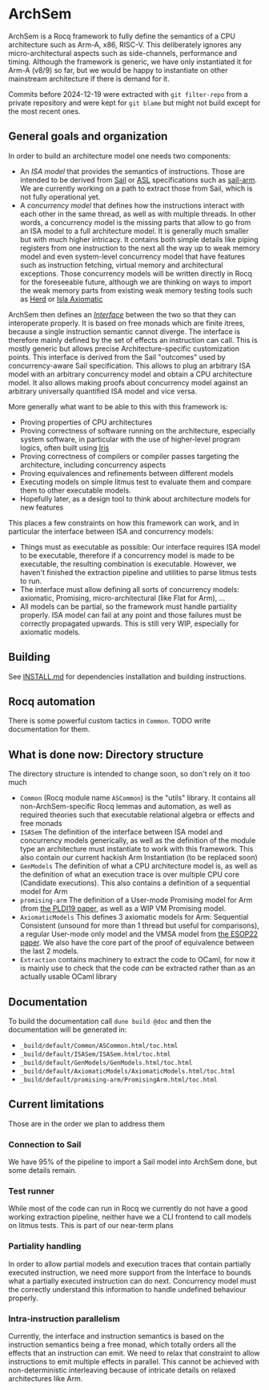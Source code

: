 # ArchSem

ArchSem is a Rocq framework to fully define the semantics of a CPU architecture
such as Arm-A, x86, RISC-V. This deliberately ignores any
micro-architectural aspects such as side-channels, performance and timing.
Although the framework is generic, we have only instantiated it for Arm-A (v8/9)
so far, but we would be happy to instantiate on other mainstream architecture if
there is demand for it.

Commits before 2024-12-19 were extracted with `git filter-repo` from a private
repository and were kept for `git blame` but might not build except for the most
recent ones.

## General goals and organization

In order to build an architecture model one needs two components:
- An _ISA model_ that provides the semantics of instructions. Those are intended
  to be derived from [Sail](https://github.com/rems-project/sail) or
  [ASL](https://developer.arm.com/Architectures/Architecture%20Specification%20Language)
  specifications such as [sail-arm](https://github.com/rems-project/sail-arm).
  We are currently working on a path to extract those from Sail, which is not
  fully operational yet.
- A _concurrency model_ that defines how the instructions interact with each
  other in the same thread, as well as with multiple threads. In other words, a
  concurrency model is the missing parts that allow to go from an ISA model to a
  full architecture model. It is generally much smaller but with much
  higher intricacy. It contains both simple details like piping registers from
  one instruction to the next all the way up to weak memory model and even
  system-level concurrency model that have features such as instruction
  fetching, virtual memory and architectural exceptions. Those concurrency
  models will be written directly in Rocq for the foreseeable future, although
  we are thinking on ways to import the weak memory parts from existing weak
  memory testing tools such as [Herd](https://github.com/herd/herdtools7) or
  [Isla Axiomatic](https://github.com/rems-project/isla)

ArchSem then defines an [_Interface_](ISASem/Interface.v) between the two so
that they can interoperate properly. It is based on free monads which are finite
itrees, because a single instruction semantic cannot diverge. The interface is
therefore mainly defined by the set of effects an instruction can call. This is
mostly generic but allows precise Architecture-specific customization points.
This interface is derived from the Sail "outcomes" used by concurrency-aware
Sail specification. This allows to plug an arbitrary ISA model with an arbitrary
concurrency model and obtain a CPU architecture model. It also allows making
proofs about concurrency model against an arbitrary universally quantified ISA
model and vice versa.

More generally what want to be able to this with this framework is:
- Proving properties of CPU architectures
- Proving correctness of software running on the architecture, especially system
  software, in particular with the use of higher-level program logics, often
  built using [Iris](https://iris-project.org/)
- Proving correctness of compilers or compiler passes targeting the
  architecture, including concurrency aspects
- Proving equivalences and refinements between different models
- Executing models on simple litmus test to evaluate them and compare them to
  other executable models.
- Hopefully later, as a design tool to think about architecture models for new
  features

This places a few constraints on how this framework can work, and in particular
the interface between ISA and concurrency models:
- Things must as executable as possible: Our interface requires ISA model to be
  executable, therefore if a concurrency model is made to be executable, the
  resulting combination is executable. However, we haven't finished the
  extraction pipeline and utilities to parse litmus tests to run.
- The interface must allow defining all sorts of concurrency models: axiomatic,
  Promising, micro-architectural (like Flat for Arm), ...
- All models can be partial, so the framework must handle partiality properly.
  ISA model can fail at any point and those failures must be correctly propagated
  upwards. This is still very WIP, especially for axiomatic models.

## Building

See [INSTALL.md](INSTALL.md) for dependencies installation and building
instructions.

## Rocq automation

There is some powerful custom tactics in `Common`. TODO write documentation for
them.

## What is done now: Directory structure

The directory structure is intended to change soon, so don't rely on it too much

- `Common` (Rocq module name `ASCommon`) is the "utils" library. It contains all
  non-ArchSem-specific Rocq lemmas and automation, as well as required theories
  such that executable relational algebra or effects and free monads
- `ISASem` The definition of the interface between ISA model and concurrency
  models generically, as well as the definition of the module type an
  architecture must instantiate to work with this framework. This also contain
  our current hackish Arm Instantiation (to be replaced soon)
- `GenModels` The definition of what a CPU architecture model is, as well as the
  definition of what an execution trace is over multiple CPU core (Candidate
  executions). This also contains a definition of a sequential model for Arm
- `promising-arm` The definition of a User-mode Promising model for Arm (from
  [the PLDI19 paper](https://sf.snu.ac.kr/publications/promising-arm-riscv.pdf),
  as well as a WIP VM Promising model.
- `AxiomaticModels` This defines 3 axiomatic models for Arm: Sequential
  Consistent (unsound for more than 1 thread but useful for comparisons), a
  regular User-mode only model and the VMSA model from [the ESOP22
  paper](https://www.cl.cam.ac.uk/~pes20/iflat/top-extended.pdf). We also have
  the core part of the proof of equivalence between the last 2 models.
- `Extraction` contains machinery to extract the code to OCaml, for now it is
  mainly use to check that the code _can_ be extracted rather than as an
  actually usable OCaml library

## Documentation

To build the documentation call `dune build @doc` and then the documentation
will be generated in:

- `_build/default/Common/ASCommon.html/toc.html`
- `_build/default/ISASem/ISASem.html/toc.html`
- `_build/default/GenModels/GenModels.html/toc.html`
- `_build/default/AxiomaticModels/AxiomaticModels.html/toc.html`
- `_build/default/promising-arm/PromisingArm.html/toc.html`


## Current limitations

Those are in the order we plan to address them

### Connection to Sail

We have 95% of the pipeline to import a Sail model into ArchSem done, but
some details remain.

### Test runner

While most of the code can run in Rocq we currently do not have a good working
extraction pipeline, neither have we a CLI frontend to call models on litmus
tests. This is part of our near-term plans

### Partiality handling

In order to allow partial models and execution traces that contain partially
executed instruction, we need more support from the Interface to bounds what a
partially executed instruction can do next. Concurrency model must the correctly
understand this information to handle undefined behaviour properly.

### Intra-instruction parallelism

Currently, the interface and instruction semantics is based on the instruction
semantics being a free monad, which totally orders all the effects that an
instruction can emit. We need to relax that constraint to allow instructions to
emit multiple effects in parallel. This cannot be achieved with
non-deterministic interleaving because of intricate details on relaxed
architectures like Arm.
